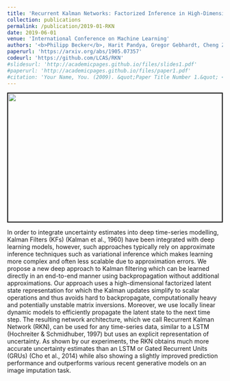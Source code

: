 ```yaml
---
title: 'Recurrent Kalman Networks: Factorized Inference in High-Dimensional Deep Feature Spaces'
collection: publications
permalink: /publication/2019-01-RKN
date: 2019-06-01
venue: 'International Conference on Machine Learning'
authors: '<b>Philipp Becker</b>, Harit Pandya, Gregor Gebhardt, Cheng Zhao, James Taylor, Gerhard Neumann'
paperurl: 'https://arxiv.org/abs/1905.07357'
codeurl: 'https://github.com/LCAS/RKN'
#slidesurl: 'http://academicpages.github.io/files/slides1.pdf'
#paperurl: 'http://academicpages.github.io/files/paper1.pdf'
#citation: 'Your Name, You. (2009). &quot;Paper Title Number 1.&quot; <i>Journal 1</i>. 1(1).'
---
```


<p>
<img style="display:block; margin-left: auto; margin-right: auto;" src="https://pbecker93.github.io/images/500x300.png" width="500px" height="300px" border="2px solid #bbb"> 
</p>

<p>
In order to integrate uncertainty estimates into deep time-series modelling, Kalman Filters (KFs) (Kalman et al., 1960) have been integrated with deep learning models, however, such approaches typically rely on approximate inference techniques such as variational inference which makes learning more complex and often less scalable due to approximation errors. We propose a new deep approach to Kalman filtering which can be learned directly in an end-to-end manner using backpropagation without additional approximations. Our approach uses a high-dimensional factorized latent state representation for which the Kalman updates simplify to scalar operations and thus avoids hard to backpropagate, computationally heavy and potentially unstable matrix inversions. Moreover, we use locally linear dynamic models to efficiently propagate the latent state to the next time step. The resulting network architecture, which we call Recurrent Kalman Network (RKN), can be used for any time-series data, similar to a LSTM (Hochreiter & Schmidhuber, 1997) but uses an explicit representation of uncertainty. As shown by our experiments, the RKN obtains much more accurate uncertainty estimates than an LSTM or Gated Recurrent Units (GRUs) (Cho et al., 2014) while also showing a slightly improved prediction performance and outperforms various recent generative models on an image imputation task.
</p>